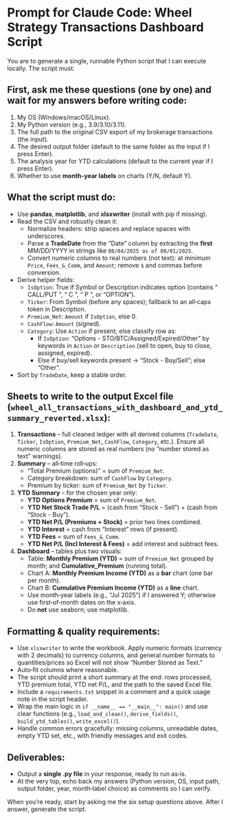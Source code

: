 # Prompt for Claude Code: Wheel Strategy Transactions Dashboard Script

You are to generate a single, runnable Python script that I can execute locally. The script must:

## First, ask me these questions (one by one) and wait for my answers before writing code:
1. My OS (Windows/macOS/Linux).  
2. My Python version (e.g., 3.9/3.10/3.11).  
3. The full path to the original CSV export of my brokerage transactions (the input).  
4. The desired output folder (default to the same folder as the input if I press Enter).  
5. The analysis year for YTD calculations (default to the current year if I press Enter).  
6. Whether to use **month-year labels** on charts (Y/N, default Y).

## What the script must do:
- Use **pandas**, **matplotlib**, and **xlsxwriter** (install with pip if missing).  
- Read the CSV and robustly clean it:
  - Normalize headers: strip spaces and replace spaces with underscores.  
  - Parse a **TradeDate** from the “Date” column by extracting the **first** MM/DD/YYYY in strings like `08/04/2025 as of 08/01/2025`.  
  - Convert numeric columns to real numbers (not text): at minimum `Price`, `Fees_&_Comm`, and `Amount`; remove `$` and commas before conversion.  
- Derive helper fields:
  - `IsOption`: True if Symbol or Description indicates option (contains “ CALL/PUT ”, “ C ”, “ P ”, or “OPTION”).  
  - `Ticker`: From Symbol (before any spaces); fallback to an all‑caps token in Description.  
  - `Premium_Net`: `Amount` if `IsOption`, else 0.  
  - `CashFlow`: `Amount` (signed).  
  - `Category`: Use `Action` if present; else classify row as:
    - If `IsOption`: “Options - STO/BTC/Assigned/Expired/Other” by keywords in `Action` or `Description` (sell to open, buy to close, assigned, expired).  
    - Else if buy/sell keywords present → “Stock - Buy/Sell”; else “Other”.  
- Sort by `TradeDate`, keep a stable order.

## Sheets to write to the output Excel file (`wheel_all_transactions_with_dashboard_and_ytd_summary_reverted.xlsx`):
1. **Transactions** – full cleaned ledger with all derived columns (`TradeDate`, `Ticker`, `IsOption`, `Premium_Net`, `CashFlow`, `Category`, etc.). Ensure all numeric columns are stored as real numbers (no “number stored as text” warnings).  
2. **Summary** – all‑time roll‑ups:  
   - “Total Premium (options)” = sum of `Premium_Net`.  
   - Category breakdown: sum of `CashFlow` by `Category`.  
   - Premium by ticker: sum of `Premium_Net` by `Ticker`.  
3. **YTD Summary** – for the chosen year only:  
   - **YTD Options Premium** = sum of `Premium_Net`.  
   - **YTD Net Stock Trade P/L** = (cash from “Stock - Sell”) + (cash from “Stock - Buy”).  
   - **YTD Net P/L (Premiums + Stock)** = prior two lines combined.  
   - **YTD Interest** = cash from “Interest” rows (if present).  
   - **YTD Fees** = sum of `Fees_&_Comm`.  
   - **YTD Net P/L (Incl Interest & Fees)** = add interest and subtract fees.  
4. **Dashboard** – tables plus two visuals:  
   - Table: **Monthly Premium (YTD)** = sum of `Premium_Net` grouped by month; and **Cumulative_Premium** (running total).  
   - Chart A: **Monthly Premium Income (YTD)** as a **bar** chart (one bar per month).  
   - Chart B: **Cumulative Premium Income (YTD)** as a **line** chart.  
   - Use month‑year labels (e.g., “Jul 2025”) if I answered Y; otherwise use first‑of‑month dates on the x‑axis.  
   - Do **not** use seaborn; use matplotlib.  

## Formatting & quality requirements:
- Use `xlsxwriter` to write the workbook. Apply numeric formats (currency with 2 decimals) to currency columns, and general number formats to quantities/prices so Excel will not show “Number Stored as Text.”  
- Auto‑fit columns where reasonable.  
- The script should print a short summary at the end: rows processed, YTD premium total, YTD net P/L, and the path to the saved Excel file.  
- Include a `requirements.txt` snippet in a comment and a quick usage note in the script header.  
- Wrap the main logic in `if __name__ == "__main__": main()` and use clear functions (e.g., `load_and_clean()`, `derive_fields()`, `build_ytd_tables()`, `write_excel()`).  
- Handle common errors gracefully: missing columns, unreadable dates, empty YTD set, etc., with friendly messages and exit codes.

## Deliverables:
- Output a **single .py file** in your response, ready to run as‑is.  
- At the very top, echo back my answers (Python version, OS, input path, output folder, year, month‑label choice) as comments so I can verify.

When you’re ready, start by asking me the six setup questions above. After I answer, generate the script.

